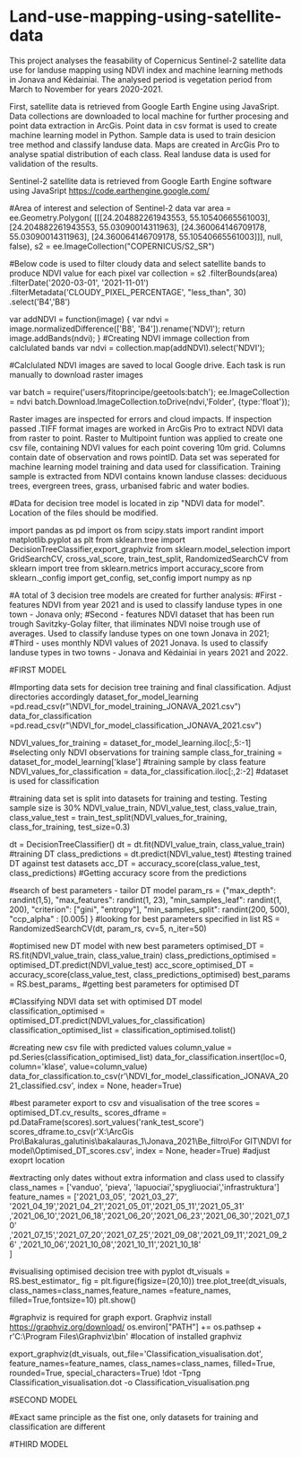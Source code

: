 # Land-use-mapping-using-satellite-data
This project analyses the feasability of Copernicus Sentinel-2 satellite data use for landuse mapping using NDVI index and machine learning methods in Jonava and Kėdainiai. The analysed period is vegetation period from March to November for years 2020-2021. 

First, satellite data is retrieved from Google Earth Engine using JavaSript. Data collections are downloaded to local machine for further procesing and point data extraction in ArcGis. Point data in csv format is used to create machine learning model in Python. Sample data is used to train desicion tree method and classify landuse data. Maps are created in ArcGis Pro to analyse spatial distribution of each class. Real landuse data is used for validation of the results. 

Sentinel-2 satellite data is retrieved from Google Earth Engine software using JavaSript https://code.earthengine.google.com/ 

#Area of interest and selection of Sentinel-2 data
var area = 
ee.Geometry.Polygon(
        [[[24.204882261943553, 55.10540665561003],
          [24.204882261943553, 55.03090014311963],
          [24.360064146709178, 55.03090014311963],
          [24.360064146709178, 55.10540665561003]]], null, false),
    s2 = ee.ImageCollection("COPERNICUS/S2_SR")

#Below code is used to filter cloudy data and select satellite bands to produce NDVI value for each pixel
var collection = s2
  .filterBounds(area)
  .filterDate('2020-03-01', '2021-11-01')
  .filterMetadata('CLOUDY_PIXEL_PERCENTAGE', "less_than", 30)
  .select('B4','B8')   

  var addNDVI = function(image) {
  var ndvi = image.normalizedDifference(['B8', 'B4']).rename('NDVI');
  return image.addBands(ndvi);
}
#Creating NDVI immage collection from calclulated bands 
var ndvi = collection.map(addNDVI).select('NDVI');

#Calclulated NDVI images are saved to local Google drive. Each task is run manually to download raster images

var batch = require('users/fitoprincipe/geetools:batch'); 
ee.ImageCollection = ndvi
batch.Download.ImageCollection.toDrive(ndvi,'Folder',
{type:'float'}); 

Raster images are inspected for errors and cloud impacts. If inspection passed .TIFF format images are worked in ArcGis Pro to extract NDVI data from raster to point. Raster to Multipoint funtion was applied to create one csv file, containing NDVI values for each point covering 10m grid. Columns contain date of observation and rows pointID. Data set was seperated for machine learning model training and data used for classification. Training sample is extracted from NDVI contains known landuse classes: deciduous trees, evergreen trees, grass, urbanised fabric and water bodies. 

#Data for decision tree model is located in zip "NDVI data for model". Location of the files should be modified. 

import pandas as pd
import os
from scipy.stats import randint
import matplotlib.pyplot as plt
from sklearn.tree import DecisionTreeClassifier,export_graphviz
from sklearn.model_selection import GridSearchCV, cross_val_score, train_test_split, RandomizedSearchCV
from sklearn import tree
from sklearn.metrics import accuracy_score
from sklearn._config import get_config, set_config
import numpy as np

#A total of 3 decision tree models are created for further analysis:
#First - features NDVI from year 2021 and is used to classify landuse types in one town - Jonava only;
#Second - features NDVI dataset that has been run trough Savitzky-Golay filter, that iliminates NDVI noise trough use of averages. Used to classify landuse types on one town Jonava in 2021;
#Third - uses monthly NDVI values of 2021 Jonava. Is used to classify landuse types in two towns - Jonava and Kėdainiai in years 2021 and 2022. 

#FIRST MODEL

#Importing data sets for decision tree training and final classification. Adjust directories accordingly
dataset_for_model_learning =pd.read_csv(r"\NDVI_for_model_training_JONAVA_2021.csv")
data_for_classification =pd.read_csv(r"\NDVI_for_model_classification_JONAVA_2021.csv") 


NDVI_values_for_training = dataset_for_model_learning.iloc[:,5:-1] #selecting only NDVI observations for training sample
class_for_training = dataset_for_model_learning['klase'] #training sample by class feature
NDVI_values_for_classification = data_for_classification.iloc[:,2:-2] #dataset is used for classification

#training data set is split into datasets for training and testing. Testing sample size is 30% 
NDVI_value_train, NDVI_value_test, class_value_train, class_value_test = train_test_split(NDVI_values_for_training, class_for_training, test_size=0.3)

dt = DecisionTreeClassifier()
dt = dt.fit(NDVI_value_train, class_value_train) #training DT
class_predictions = dt.predict(NDVI_value_test) #testing trained DT against test datasets
acc_DT = accuracy_score(class_value_test, class_predictions) #Getting accuracy score from the predictions 

#search of best parameters - tailor DT model
param_rs = {"max_depth": randint(1,5),
            "max_features": randint(1, 23),
            "min_samples_leaf": randint(1, 200),
            "criterion": ["gini", "entropy"],
            "min_samples_split": randint(200, 500),
            "ccp_alpha" : [0.005]
         }
#looking for best parameters specified in list
RS = RandomizedSearchCV(dt, param_rs, cv=5, n_iter=50)


#optimised new DT model with new best parameters
optimised_DT = RS.fit(NDVI_value_train, class_value_train)
class_predictions_optimised = optimised_DT.predict(NDVI_value_test)
acc_score_optimised_DT = accuracy_score(class_value_test, class_predictions_optimised)
best_params = RS.best_params_ #getting best parameters for optimised DT

#Classifying NDVI data set with optimised DT model 
classification_optimised = optimised_DT.predict(NDVI_values_for_classification)
classification_optimised_list = classification_optimised.tolist()

#creating new csv file with predicted values 
column_value = pd.Series(classification_optimised_list)
data_for_classification.insert(loc=0, column='klase', value=column_value)
data_for_classification.to_csv(r'\NDVI_for_model_classification_JONAVA_2021_classified.csv', index = None, header=True)

#best parameter export to csv and visualisation of the tree
scores = optimised_DT.cv_results_
scores_dframe = pd.DataFrame(scores).sort_values('rank_test_score')
scores_dframe.to_csv(r'X:\ArcGis Pro\Bakaluras_galutinis\bakalauras_1\Jonava_2021\Be_filtro\For GIT\NDVI for model\Optimised_DT_scores.csv', index = None, header=True) #adjust exoprt location

#extracting only dates without extra information and class used to classify 
class_names = ['vanduo', 'pieva', 'lapuociai','spygliuociai','infrastruktura']
feature_names = ['2021_03_05', '2021_03_27', '2021_04_19','2021_04_21','2021_05_01','2021_05_11','2021_05_31'
                ,'2021_06_10','2021_06_18','2021_06_20','2021_06_23','2021_06_30','2021_07_10'
                ,'2021_07_15','2021_07_20','2021_07_25','2021_09_08','2021_09_11','2021_09_26'
                ,'2021_10_06','2021_10_08','2021_10_11','2021_10_18'  
                ]

#visualising optimised decision tree with pyplot
dt_visuals = RS.best_estimator_
fig = plt.figure(figsize=(20,10)) 
tree.plot_tree(dt_visuals, class_names=class_names,feature_names =feature_names, filled=True,fontsize=10)
plt.show()

#graphviz is required for graph export. Graphviz install https://graphviz.org/download/
os.environ["PATH"] += os.pathsep + r'C:\Program Files\Graphviz\bin' #location of installed graphviz

export_graphviz(dt_visuals, out_file='Classification_visualisation.dot',
                feature_names=feature_names,
                class_names=class_names,
                filled=True, rounded=True, special_characters=True)
!dot -Tpng Classification_visualisation.dot -o Classification_visualisation.png

#SECOND MODEL 

#Exact same principle as the fist one, only datasets for training and classification are different 

#THIRD MODEL 

